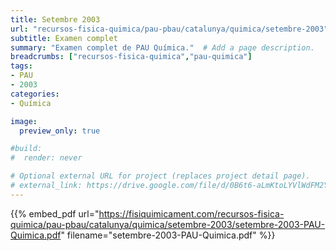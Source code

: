 ```yaml
---
title: Setembre 2003
url: "recursos-fisica-quimica/pau-pbau/catalunya/quimica/setembre-2003"
subtitle: Examen complet
summary: "Examen complet de PAU Química."  # Add a page description.
breadcrumbs: ["recursos-fisica-quimica","pau-quimica"]
tags:
- PAU
- 2003
categories:
- Química

image:
  preview_only: true

#build:
#  render: never

# Optional external URL for project (replaces project detail page).
# external_link: https://drive.google.com/file/d/0B6t6-aLmKtoLYVlWdFM2Ym5fV28/view
---
```


{{% embed_pdf url="https://fisiquimicament.com/recursos-fisica-quimica/pau-pbau/catalunya/quimica/setembre-2003/setembre-2003-PAU-Quimica.pdf" filename="setembre-2003-PAU-Quimica.pdf" %}}